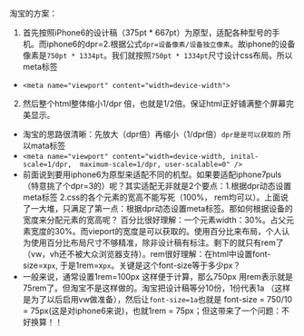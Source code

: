淘宝的方案：
1. 首先按照iPhone6的设计稿（375pt * 667pt）为原型，适配各种型号的手机。而iphone6的dpr=2.根据公式`dpr=设备像素/设备独立像素`。故iphone的设备像素是`750pt * 1334pt`。我们就按照`750pt * 1334pt`尺寸设计css布局。所以meta标签
- `<meta name="viewport" content="width=device-width">`
2. 然后整个html整体缩小1/dpr 倍，也就是1/2倍。保证html正好铺满整个屏幕完美显示。
- 淘宝的思路很清晰：先放大（dpr倍）再缩小（1/dpr倍）`dpr是是可以获取的` 所以mata标签
- `<meta name="viewport" content="width=device-width, inital-scale=1/dpr,  maximum-scale=1/dpr, user-scalable=0" />`
- 前面说到要用iphone6为原型来适配不同的机型。如果要适配iphone7puls（特意挑了个dpr=3的）呢？其实适配无非就是2个要点：1.根据dpr动态设置meta标签 2.css的各个元素的宽高不能写死（100%， rem均可以）。上面说了一大堆，只满足了第一点：根据dpr动态设置meta标签。那如何根据设备的宽度来分配元素的宽高呢？ 百分比很好理解：一个元素width：30%。占父元素宽度的30%。而vieport的宽度是可以获取的。使用百分比来布局，个人认为使用百分比布局尺寸不够精准，除非设计稿有标注。剩下的就只有rem了（vw，vh还不被大众浏览器支持）。rem很好理解：在html中设置font-size=x`px`, 于是1rem=x`px`。关键是这个font-size等于多少px？
- 一般来说，通常设置1rem=100px 这样便于计算，那么750px 用rem表示就是75rem了。但淘宝不是这样做的。淘宝把设计稿等分10份，1份代表1a （这样是为了以后启用vw做准备），然后让`font-size=1a`也就是 font-size = 750/10 = 75px(这是对iphone6来说)，也就1rem = 75px；但这带来了一个问题：不好换算！！